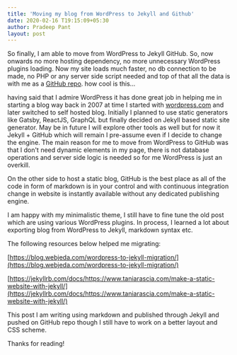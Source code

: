 ```yaml
---
title: 'Moving my blog from WordPress to Jekyll and Github'
date: 2020-02-16 T19:15:09+05:30
author: Pradeep Pant
layout: post
---
```


So finally, I am able to move from WordPress to Jekyll GitHub. So, now onwards no more hosting dependency, no more unnecessary WordPress plugins loading. Now my site loads much faster, no db connection to be made, no PHP or any server side script needed and top of that all the data is with me as a [GitHub repo](https://github.com/ppant/ppant.github.io). how cool is this... 

having said that I admire WordPress it has done great job in helping me in starting a blog way back in 2007 at time I started with [wordpress.com](http://wordpress.com) and later switched to self hosted blog. Initially I planned to use static generators like Gatsby, ReactJS, GraphQL but finally decided on Jekyll based static site generator. May be in future I will explore other tools as well but for now it Jekyll + GitHub which will remain I pre-assume even if I decide to change the engine. The main reason for me to move from WordPress to GitHub was that I don't need dynamic elements in my page, there is not database operations and server side logic is needed so for me WordPress is just an overkill. 

On the other side to host a static blog, GitHub is the best place as all of the code in form of markdown is in your control and with continuous integration change in website is instantly available without any dedicated publishing engine. 

I am happy with my minimalistic theme, I still have to fine tune the old post which are using various WordPress plugins. In process, I learned a lot about exporting blog from WordPress to Jekyll, markdown syntax etc. 



The following resources below helped me migrating:

[https://blog.webjeda.com/wordpress-to-jekyll-migration/](https://blog.webjeda.com/wordpress-to-jekyll-migration/)

[https://jekyllrb.com/docs/https://www.taniarascia.com/make-a-static-website-with-jekyll/](https://jekyllrb.com/docs/https://www.taniarascia.com/make-a-static-website-with-jekyll/)



This post I am writing using markdown and published through Jekyll and pushed on GitHub repo though I still have to work on a better layout and CSS scheme.

Thanks for reading! 
